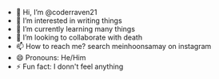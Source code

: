 - 👋 Hi, I’m @coderraven21
- 👀 I’m interested in writing things
- 🌱 I’m currently learning many things
- 💞️ I’m looking to collaborate with death
- 📫 How to reach me? search meinhoonsamay on instagram
- 😄 Pronouns: He/Him
- ⚡ Fun fact: I donn't feel anything

<!---
coderraven21/coderraven21 is a ✨ special ✨ repository because its `README.md` (this file) appears on your GitHub profile.
You can click the Preview link to take a look at your changes.
--->
